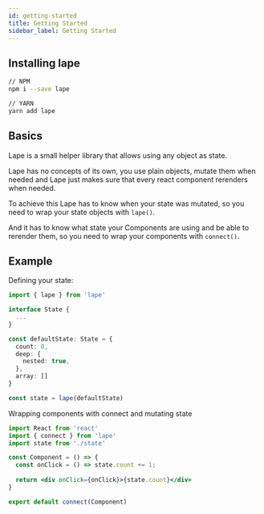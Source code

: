 ```yaml
---
id: getting-started
title: Getting Started
sidebar_label: Getting Started
---
```


## Installing lape

```bash
// NPM
npm i --save lape

// YARN
yarn add lape
```

## Basics

Lape is a small helper library that allows using any object as state. 

Lape has no concepts of its own, you use plain objects, mutate them when needed and Lape just makes sure that every react component rerenders when needed. 

To achieve this Lape has to know when your state was mutated, so you need to wrap your state objects with `lape()`.

And it has to know what state your Components are using and be able to rerender them, so you need to wrap your components with `connect()`.

## Example

Defining your state:

```typescript jsx
import { lape } from 'lape'

interface State {
  ...
}

const defaultState: State = {
  count: 0,
  deep: {
    nested: true,
  },
  array: []
}

const state = lape(defaultState)
```

Wrapping components with connect and mutating state


```jsx
import React from 'react'
import { connect } from 'lape'
import state from './state'

const Component = () => {
  const onClick = () => state.count += 1;
  
  return <div onClick={onClick}>{state.count}</div>
}

export default connect(Component)
```
